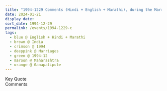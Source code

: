 ```yaml
---
title: "1994-1229 Comments (Hindi + English + Marathi), during the Marriages Ceremony, Gaṇapatīpuḷe, Maharashtra, India"
date: 2024-01-21
display_date: 
sort_date: 1994-12-29
permalink: /events/1994-1229-c
tags:
  - blue @ English + Hindi + Marathi
  - brown @ India
  - crimson @ 1994
  - deeppink @ Marriages
  - green @ 1994-12
  - maroon @ Maharashtra
  - orange @ Ganapatipule
---
```


<wave-list>
  <list-title color="green" width="75">Key Quote</list-title>
  <list-item color="BlanchedAlmond"  width="200"></list-item>
  <list-item color="Lavender"></list-item>
  <list-item color="BlanchedAlmond"></list-item>
</wave-list>

<br>

<wave-list>
  <list-title color="green" width="75">Comments</list-title>
  <list-item color="BlanchedAlmond"  width="200"></list-item>
  <list-item color="Lavender"></list-item>
  <list-item color="BlanchedAlmond"></list-item>
</wave-list>